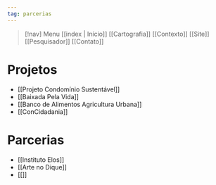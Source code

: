 ```yaml
---
tag: parcerias
---
```

> [!nav]  Menu
> [[index | Início]]  [[Cartografia]]  [[Contexto]]  [[Site]]  [[Pesquisador]]  [[Contato]]

# Projetos

- [[Projeto Condomínio Sustentável]]
- [[Baixada Pela Vida]]
- [[Banco de Alimentos Agricultura Urbana]]
- [[ConCidadania]]

# Parcerias

- [[Instituto Elos]]
- [[Arte no Dique]]
- [[]]